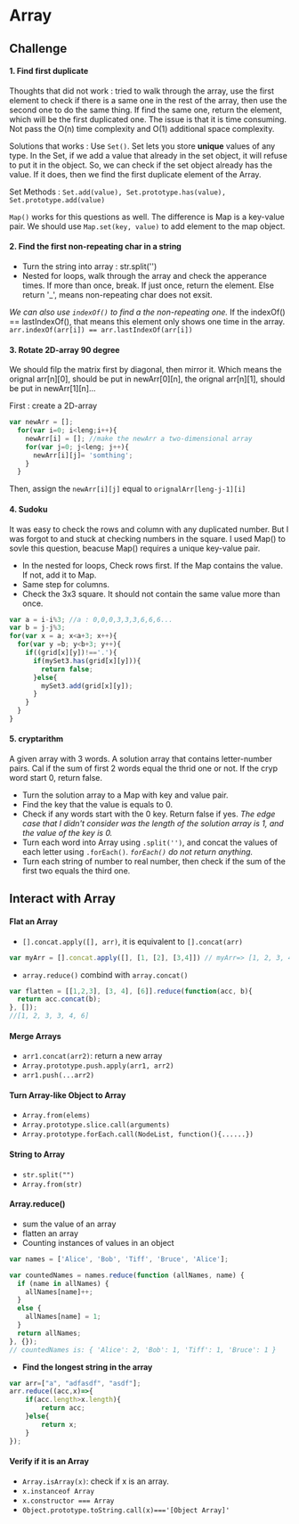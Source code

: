 # Array 

## Challenge
#### 1. Find first duplicate ####
  Thoughts that did not work : tried to walk through the array, use the first element to check if there is a same one in the rest of 
  the array, then use the second one to do the same thing. If find the same one, return the element, which will be the first
  duplicated one. The issue is that it is time consuming. Not pass the O(n) time complexity and O(1) additional space complexity.

  Solutions that works : Use `Set()`. Set lets you store **unique** values of any type. In the Set, if we add a value that already in the set object, 
  it will refuse to put it in the object. So, we can check if the set object already has the value. If it does, then we find the
  first duplicate element of the Array.

  Set Methods : `Set.add(value), Set.prototype.has(value), Set.prototype.add(value)`

  `Map()` works for this questions as well. The difference is Map is a key-value pair. We should use `Map.set(key, value)` to add 
  element to the map object.

#### 2. Find the first non-repeating char in a string ####
  - Turn the string into array : str.split('')
  - Nested for loops, walk through the array and check the apperance times. If more than once, break. If just once, return the 
  element. Else return '_', means non-repeating char does not exsit.

  *We can also use `indexOf()` to find a the non-repeating one.* If the indexOf() == lastIndexOf(), that means this element only
  shows one time in the array. `arr.indexOf(arr[i]) == arr.lastIndexOf(arr[i])`

#### 3. Rotate 2D-array 90 degree ####
  We should filp the matrix first by diagonal, then mirror it. Which means the orignal arr[n][0], should be put in newArr[0][n], the orignal arr[n][1], should be put in newArr[1][n]...

  First : create a 2D-array 
  ```javascript
  var newArr = [];
    for(var i=0; i<leng;i++){
      newArr[i] = []; //make the newArr a two-dimensional array
      for(var j=0; j<leng; j++){
        newArr[i][j]= 'somthing';
      }
    }
  ```
  Then, assign the `newArr[i][j]` equal to `orignalArr[leng-j-1][i]`
  
#### 4. Sudoku ####
It was easy to check the rows and column with any duplicated number. But I was forgot to and stuck at checking numbers in the square. I used Map() to sovle this question, beacuse Map() requires a unique key-value pair.

- In the nested for loops, Check rows first. If the Map contains the value. If not, add it to Map.
- Same step for columns.
- Check the 3x3 square. It should not contain the same value more than once. 
```javascript
var a = i-i%3; //a : 0,0,0,3,3,3,6,6,6...
var b = j-j%3;
for(var x = a; x<a+3; x++){
  for(var y =b; y<b+3; y++){
    if((grid[x][y])!=='.'){
      if(mySet3.has(grid[x][y])){
        return false;
      }else{
        mySet3.add(grid[x][y]);
      }
    }
  }
}
```
#### 5. cryptarithm ####
A given array with 3 words. A solution array that contains letter-number pairs. Cal if the sum of first 2 words equal the thrid
one or not. If the cryp word start 0, return false.

- Turn the solution array to a Map with key and value pair.
- Find the key that the value is equals to 0.
- Check if any words start with the 0 key. Return false if yes. *The edge case that I didn't consider was the length of the solution array is 1, and the value of the key is 0.*
- Turn each word into Array using `.split('')`, and concat the values of each letter using `.forEach()`. *`forEach()` do not return anything.*
- Turn each string of number to real number, then check if the sum of the first two equals the third one.


## Interact with Array
#### Flat an Array
- `[].concat.apply([], arr)`, it is equivalent to `[].concat(arr)`
```js
var myArr = [].concat.apply([], [1, [2], [3,4]]) // myArr=> [1, 2, 3, 4]
```
- `array.reduce()` combind with `array.concat()`
```js
var flatten = [[1,2,3], [3, 4], [6]].reduce(function(acc, b){
  return acc.concat(b);
}, []);
//[1, 2, 3, 3, 4, 6]
``` 
#### Merge Arrays
- `arr1.concat(arr2)`: return a new array
- `Array.prototype.push.apply(arr1, arr2)`
- `arr1.push(...arr2)`
#### Turn Array-like Object to Array
- `Array.from(elems)`
- `Array.prototype.slice.call(arguments)`
- `Array.prototype.forEach.call(NodeList, function(){......})`

#### String to Array
- `str.split("")`
- `Array.from(str)`

#### Array.reduce()
- sum the value of an array
- flatten an array
- Counting instances of values in an object

```js
var names = ['Alice', 'Bob', 'Tiff', 'Bruce', 'Alice'];

var countedNames = names.reduce(function (allNames, name) { 
  if (name in allNames) {
    allNames[name]++;
  }
  else {
    allNames[name] = 1;
  }
  return allNames;
}, {});
// countedNames is: { 'Alice': 2, 'Bob': 1, 'Tiff': 1, 'Bruce': 1 }
```
- **Find the longest string in the array**
```js
var arr=["a", "adfasdf", "asdf"];
arr.reduce((acc,x)=>{
    if(acc.length>x.length){
        return acc;
    }else{
        return x;
    }
});
```

#### Verify if it is an Array
- `Array.isArray(x)`: check if x is an array.
- `x.instanceof Array`
- `x.constructor === Array`
- `Object.prototype.toString.call(x)==='[Object Array]'`




